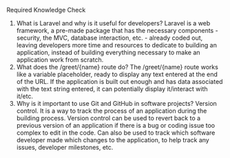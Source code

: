 Required Knowledge Check

1) What is Laravel and why is it useful for developers?
    Laravel is a web framework, a pre-made package that has the necessary components - security, the MVC, database interaction, etc. - already coded out, leaving developers more time and resources to dedicate to         building an application, instead of building everything necessary to make an application work from scratch.
2) What does the /greet/{name} route do?
    The /greet/{name} route works like a variable placeholder, ready to display any text entered at the end of the URL. If the application is built out enough and has data associated with the text string entered, it     can potentially display it/interact with it/etc.
3) Why is it important to use Git and GitHub in software projects?
   Version control. It is a way to track the process of an application during the building process. Version control can be used to revert back to a previous version of an application if there is a bug or coding issue too complex to edit in the code. Can also be used to track which software developer made which changes to the application, to help track any issues, developer milestones, etc.
